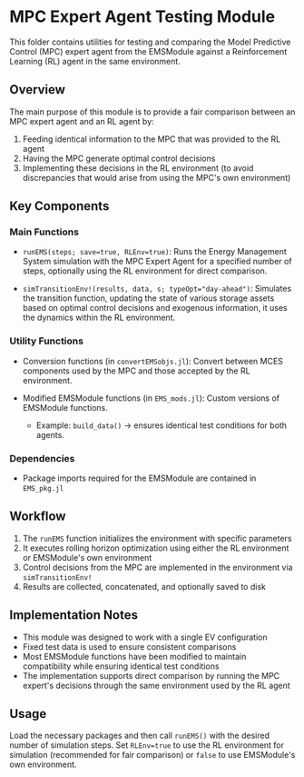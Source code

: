 # MPC Expert Agent Testing Module

This folder contains utilities for testing and comparing the Model Predictive Control (MPC) expert agent from the EMSModule against a Reinforcement Learning (RL) agent in the same environment.

## Overview

The main purpose of this module is to provide a fair comparison between an MPC expert agent and an RL agent by:

1. Feeding identical information to the MPC that was provided to the RL agent
2. Having the MPC generate optimal control decisions
3. Implementing these decisions in the RL environment (to avoid discrepancies that would arise from using the MPC's own environment)

## Key Components

### Main Functions

- `runEMS(steps; save=true, RLEnv=true)`: Runs the Energy Management System simulation with the MPC Expert Agent for a specified number of steps, optionally using the RL environment for direct comparison.

- `simTransitionEnv!(results, data, s; typeOpt="day-ahead")`: Simulates the transition function, updating the state of various storage assets based on optimal control decisions and exogenous information, it uses the dynamics within the RL environment.

### Utility Functions

- Conversion functions (in `convertEMSobjs.jl`): Convert between MCES components used by the MPC and those accepted by the RL environment.

- Modified EMSModule functions (in `EMS_mods.jl`): Custom versions of EMSModule functions. 
  - Example: `build_data()` -> ensures identical test conditions for both agents.

### Dependencies

- Package imports required for the EMSModule are contained in `EMS_pkg.jl`

## Workflow

1. The `runEMS` function initializes the environment with specific parameters
2. It executes rolling horizon optimization using either the RL environment or EMSModule's own environment
3. Control decisions from the MPC are implemented in the environment via `simTransitionEnv!`
4. Results are collected, concatenated, and optionally saved to disk

## Implementation Notes

- This module was designed to work with a single EV configuration
- Fixed test data is used to ensure consistent comparisons
- Most EMSModule functions have been modified to maintain compatibility while ensuring identical test conditions
- The implementation supports direct comparison by running the MPC expert's decisions through the same environment used by the RL agent

## Usage

Load the necessary packages and then call `runEMS()` with the desired number of simulation steps. Set `RLEnv=true` to use the RL environment for simulation (recommended for fair comparison) or `false` to use EMSModule's own environment.